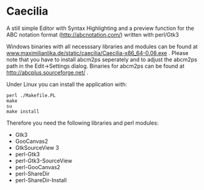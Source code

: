 # Caecilia
A still simple Editor with Syntax Highlighting and a preview function for the ABC notation format (http://abcnotation.com/) written with perl/Gtk3

Windows binaries with all necesssary libraries and modules can be found at www.maximilianlika.de/static/caecilia/Caecilia-x86_64-0.08.exe . Please note that you have to install abcm2ps seperately and to adjust the abcm2ps path in the Edit->Settings dialog. Binaries for abcm2ps can be found at http://abcplus.sourceforge.net/ .

Under Linux you can install the application with:

```
perl ./Makefile.PL
make
su
make install
```

Therefore you need the following libraries and perl modules:

* Gtk3
* GooCanvas2
* GtkSourceView 3
* perl-Gtk3
* perl-Gtk3-SourceView
* perl-GooCanvas2
* perl-ShareDir
* perl-ShareDir-Install
